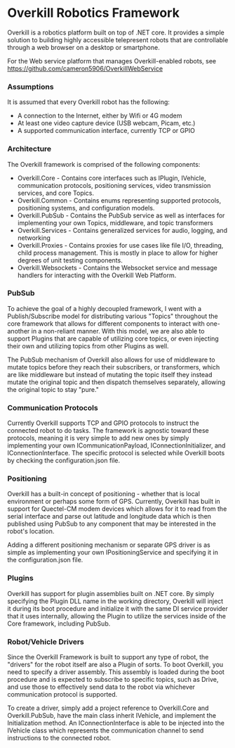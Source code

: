 # Overkill Robotics Framework

Overkill is a robotics platform built on top of .NET core. It provides a simple solution to building highly accessible telepresent robots that are controllable through a web browser on a desktop or smartphone.

For the Web service platform that manages Overkill-enabled robots, see https://github.com/cameron5906/OverkillWebService

### Assumptions

It is assumed that every Overkill robot has the following:

- A connection to the Internet, either by Wifi or 4G modem
- At least one video capture device (USB webcam, Picam, etc.)
- A supported communication interface, currently TCP or GPIO

### Architecture

The Overkill framework is comprised of the following components:

- Overkill.Core - Contains core interfaces such as IPlugin, IVehicle, communication protocols, positioning services, video transmission services, and core Topics.
- Overkill.Common - Contains enums representing supported protocols, positioning systems, and configuration models.
- Overkill.PubSub - Contains the PubSub service as well as interfaces for implementing your own Topics, middleware, and topic transformers
- Overkill.Services - Contains generalized services for audio, logging, and networking
- Overkill.Proxies - Contains proxies for use cases like file I/O, threading, child process management. This is mostly in place to allow for higher degrees of unit testing components.
- Overkill.Websockets - Contains the Websocket service and message handlers for interacting with the Overkill Web Platform.

### PubSub

To achieve the goal of a highly decoupled framework, I went with a Publish/Subscribe model for distributing various "Topics" throughout the core framework that allows for different components to interact with one-another in a non-reliant manner. With this model, we are also able to support Plugins that are capable of utilizing core topics, or even injecting their own and utilizing topics from other Plugins as well.

The PubSub mechanism of Overkill also allows for use of middleware to mutate topics before they reach their subscribers, or transformers, which are like middleware but instead of mutating the topic itself they instead mutate the original topic and then dispatch themselves separately, allowing the original topic to stay "pure."

### Communication Protocols

Currently Overkill supports TCP and GPIO protocols to instruct the connected robot to do tasks. The framework is agnostic toward these protocols, meaning it is very simple to add new ones by simply implementing your own ICommunicationPayload, IConnectionInitializer, and IConnectionInterface. The specific protocol is selected while Overkill boots by checking the configuration.json file.

### Positioning

Overkill has a built-in concept of positioning - whether that is local environment or perhaps some form of GPS. Currently, Overkill has built in support for Quectel-CM modem devices which allows for it to read from the serial interface and parse out latitude and longitude data which is then published using PubSub to any component that may be interested in the robot's location.

Adding a different positioning mechanism or separate GPS driver is as simple as implementing your own IPositioningService and specifying it in the configuration.json file.

### Plugins

Overkill has support for plugin assemblies built on .NET core. By simply specifying the Plugin DLL name in the working directory, Overkill will inject it during its boot procedure and initialize it with the same DI service provider that it uses internally, allowing the Plugin to utilize the services inside of the Core framework, including PubSub.

### Robot/Vehicle Drivers

Since the Overkill Framework is built to support any type of robot, the "drivers" for the robot itself are also a Plugin of sorts. To boot Overkill, you need to specify a driver assembly. This assembly is loaded during the boot procedure and is expected to subscribe to specific topics, such as Drive, and use those to effectively send data to the robot via whichever communication protocol is supported.

To create a driver, simply add a project reference to Overkill.Core and Overkill.PubSub, have the main class inherit IVehicle, and implement the Initialization method. An IConnectionInterface is able to be injected into the IVehicle class which represents the communication channel to send instructions to the connected robot.